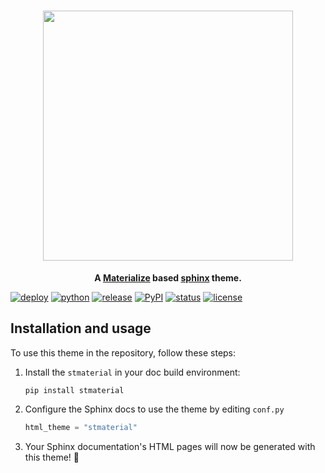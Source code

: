 <h1 align="center">
  <img src="https://cdn.jsdelivr.net/gh/zclab/stmaterial/docs/_static/logo.png" width="400">
</h1>

<p align="center">
  <strong>
    A 
    <a href="https://materializeweb.com/">Materialize</a> based <a href="https://www.sphinx-doc.org/en/master/">sphinx</a> theme.
  </strong>
</p>

[![deploy](https://github.com/zclab/stmaterial/actions/workflows/deploy-docs.yml/badge.svg)](https://zclab.github.io/stmaterial/)
[![python](https://img.shields.io/pypi/pyversions/stmaterial.svg)](https://pypi.org/project/stmaterial/)
[![release](https://img.shields.io/github/release/zclab/stmaterial.svg)](https://github.com/zclab/stmaterial/releases)
[![PyPI](https://img.shields.io/pypi/v/stmaterial?logo=python&logoColor=white&color=orange)](https://pypi.org/project/stmaterial/)
[![status](https://img.shields.io/pypi/status/stmaterial.svg)](https://pypi.org/project/stmaterial/)
[![license](https://img.shields.io/pypi/l/stmaterial.svg)](https://github.com/zclab/stmaterial/blob/main/LICENSE)


## Installation and usage

<!-- start quickstart -->

To use this theme in the repository, follow these steps:

1. Install the `stmaterial` in your doc build environment:
   
    ```
    pip install stmaterial
    ```

2. Configure the Sphinx docs to use the theme by editing `conf.py`

    ```python
    html_theme = "stmaterial"
    ```

3. Your Sphinx documentation's HTML pages will now be generated with this theme! 🎉

<!-- end quickstart -->
